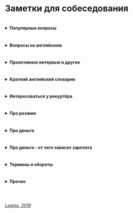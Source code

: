 # Заметки для собеседования #

#
<details><summary><b>Популярные вопросы</b></summary><p>
                                         
  ---

- Почему вы ищете работу?
- Какую работу вы ищите?
- Чем занимались на прошлой работе?
- Был ли коммерческий опыт работы с данной технологией?
- Зарплата - ожидания 
- Как скоро готовы выйти
- Английский 	
- Git
- Agile
- Есть ли опыт написания тестов?
- Есть ли опыт работы в команде с code-review и тестировщиками?
- Опыт работы со строгой типизацией
  
<br>

  <details><summary><b>Почему ушли с предыдущей работы?</b></summary><p>
  
  Рекрутер не ждет от этого ответа слишком многого. И так ясно, что будь всё в жизни людей гладко, они бы работали на одном и том же месте с достижения трудоспособного возраста и до самой смерти. Рекрутер будет удовлетворен любым ответом, который не поставит его самого в неловкое положение перед руководителем, когда тот у него спросит «а чего этот чел хочет? Почему уволился из предыдущей компании?» Любой более-менее адекватный ответ, который рекрутеру не стыдно будет передать вышестоящему руководителю, будет приемлем. 
   
  Сформулируйте ответ так, чтобы у рекрутера не сложилось впечатление, будто у вас была возможность повлиять на сложившуюся ситуацию, но вы не смогли её реализовать. 
  - Приемлемые – ситуации, в которых вы не могли повлиять на обстоятельства (например - очень большие задержки по зарплате, или очень низкая зарплата и полное отсутствие перспектив, или например неудобное расположение)
  - Неприемлемые – ситуации, когда у вас была возможность тем или иным способом повлиять на обстоятельства, но вы не смогли (личный или профессиональный конфликт с руководителем или коллегой, неконкурентноспособный продукт компании в создании которого принимаете участие лично вы, неисполнение своих обязательств) 
   
   Как отвечать, если у вас на предыдущей работе действительно всё было не очень гладко?
  - Нужно формулировать свой ответ в форме не «почему», а в форме «для чего».
      
  <br><p></details>
  
  <details><summary><b>Большой перерыв после последней работы - почему? чем занимались?</b></summary><p>
    
  Закрыл большой проект, заработал довольно существенную сумму.  Решил устроить нормальный отпуск, впервые за несколько лет.  В процессе, пришёл к выводу что хочу сменить сферу деятельности и активно занялся самообучением
  
  <br></p></details>
  
  <details><summary><b>Ошибки - самые серьёзные ошибки в вашей карьере?</b></summary><p>
                                                                         
   Обычно, цель этого вопроса выяснить не уровень дна, которое вы сумели пробить в своем прошлом, а ваш локус контроля (т.е. склонны ли вы возлагать ответственность за свои неудачи на себя, или на обстоятельства), и ваше к ним отношение.
   
   Для успешного прохождения вопроса лучше возлагать ответственность на себя. Это представит вас как человека, способного к управлению собственной жизнью, а не как детерминированное существо, сама судьба которого зависит исключительно от того, как сложатся звёзды и обстоятельства
  
  <br></p></details>
  
  <details><summary><b>Достижения - самые серьёзные </b></summary><p>
   
   Цель вопроса - узнать потолок, которого вы пока смогли достичь. 
   
   Этот потолок должен соответствовать должности, на которую вы претендуете, но не быть слишком высоким, иначе возникнет вопрос «а что вы вообще забыли на этом собеседовании с такими достижениями?»
      
  <br></p></details>
  
  <details><summary><b>Cтресс - насколько вы стрессоустойчивы</b></summary><p>
  
  Ответ: «А какие именно стрессы предполагаются на этой должности?»
  
  Рекрутер может рассказать о злых придирчивых клиентах, большом объеме работы, неисполнительных контрагентах.
  
  После чего можно развеять его опасения, сказав: «Да это ерунда, я с таким постоянно сталкивался, и мне всегда удавалось найти общий язык практически с любым человеком» 
  
  <br></p></details>   
  
  <details><summary><b>Расскажите о руководителе (коллеге/клиенте/друге/недруге...)</b></summary><p>

  
  Стандартная проективная методика из психологии, основанная ещё на древнем изречении о том, что «праведник даже в воре увидит праведника, а вор даже в праведнике – вора»
  
  Иными словами, понять что за человек перед тобой проще всего по тому, как он отзывается о других.
  
  Конечно, если вам пришлось и правда работать с откровенными мудаками, дифирамбы им петь ни к чему. Но лучше обратить внимание именно на положительные черты, а не на том, какие они были гады, это покажет и вас самого в лучшем свете. 

  <br></p></details>
  
  <details><summary><b>Ваши недостатки</b></summary><p>
  
  Лучше говорить только о тех недостатках, которые не пересекаются с качествами, необходимыми для исполнения обязанностей.
  
  Например – вакансия грузчика.
  - Какие у вас недостатки?
  - Вы знаете, мне кажется я не слишком интеллектуальный человек.
  Отлично! Нам как раз нужны такие грузчики – подумает рекрутер.

  Или например – вакансия программиста.
  - Какие у вас недостатки?
  - Даже не знаю. Наверное, физподготовка оставляет желать лучшего.
  - Ну, ничего, для тяжелых работ у нас грузчики есть. 
    
  <br></p></details>
  
  <details><summary><b>Почему хотите работать в нашей компании? / Что для вас важно в вашей работе? / Что вам кажется наиболее привлекательным в этой должности?</b></summary><p>
  
  Вспоминаем описание вакансии, на которую вы пришли, и пересказываем её своими словами.
  
  Например, вакансия сисадмина. Обязанности на работном сайте:
  - Развертывание, оптимизация и поддержка работоспособности инфраструктуры
  - Обеспечение безопасности информационных систем и серверов.
  - Подготовка предложений по модернизации оборудования, координация работ с поставщиками оборудования и технических решений.
  
  Ответ:
  - Ваша компания мне интересна тем, что она предлагает именно то, что я ищу. Для меня важно заниматься работой, которую я люблю и умею делать лучше всего – развертыванием IT инфраструктуры, обеспечением информационной безопасности, модернизацией оборудования.
  
  Если получится не заржать, то считайте, вопрос пройден. 

  <br></p></details>


  <details><summary><b>Зачем вам деньги?</b></summary><p>
  
  Вопрос чаще задают менджерам и т.д.
  
  На мой взгляд, хороший вариант ответа - пирамида Маслоу
    - выживание (еда, одежда, жильё..)
    - комфорт (вкусная еда, красивая одежда, машин, отпуск...)
    - самореализация (хобби, помощь другим и т.д.)
  
  В ответе:
  1. Не зависнуть, не тупить
  1. Показать более-менее внятное структурное мышление - у меня такие-то траты (кредит, дети, машина...)
  
  <br></p></details>
  
  <details><summary><b>Кого уважаете в профессиональной сфере? (известные личности/ресурсы)</b></summary><p>
  
  - Дмитрий Кузюбердин	- it-Kamasutra
  - Илья Кaнтop			- learn.javascript.ru
  - Максим Пацианский 	- книга "React.js курс для начинающих", https://vk.com/maxpfrontend
  - Дмитрий Трепачёв 		- http://code.mu/ 
  - Hexlet 				- Кирилл Мокевнин (ru.hexlet.io)
  - Сергей Чикуенок 		- вёрстка
  - телеграмм-каналы можно упомянуть
  
  <br></p></details>
    
 <details><summary><b>Рессурсы от Алекса (программист expert)</b></summary><p> 
  
  Читать что-то конкретное, я не читаю.<br>
  Изредка, когда охота "покатать вату", ищу что-то на Medium<br>
  Из фронтового, слушаю подкасты, если говорят о чем-то интересном, захожу в show-notes и смотрю ссылки или ищу.
  
  Из отечественных подкастов по фронту:
  - [Frontend Weekend](https://soundcloud.com/frontend-weekend)
  - [Девшахта](https://medium.com/devschacht/tagged/девшахта)
  - [Фронтенд Юность (18+)](https://soundcloud.com/frontend_u) - может показатся хулиганским, 
  но уровень у ведущих хороший.

  Обязательно, хотя бы раз в неделю захожу сюда
  - [Awesome JavaScript Sorrycc GitHub](https://github.com/sorrycc/awesome-javascript) - a collection of awesome browser-side JavaScript libraries, resources and shiny things.
  - [Awesome JavaScript Uhub GitHub](https://github.com/uhub/awesome-javascript) - a curated list of awesome JavaScript frameworks, libraries and software.
  - [bestofjs.org](https://bestofjs.org/)
 
  <br></p></details>

  <details><summary><b>Книги</b></summary><p>

  - Программирование
    - Банда четырёх (Э. Гамма, Р. Хелм, Р. Джонсон, Д. Влиссидес.) -  Приемы объектно-ориентированного проектирования. Паттерны проектирования
    - Мартин Р - Чистый код
    - Бэнкс А, Порселло Е - React и Redux. Функциональная веб-разработка (O'Reilly)
    - Петцольд Ч - Код. Тайный язык информатики
    - Бхаргава А - Грокаем алгоритмы
  - Дизайн, юзабилити, проектирование интерфейсов
    - Алан Купер - Психбольница в руках пациентов
    - Дональд Норман - Дизайн привычных вещей (1988)
    - Влад Головач - Искусство мыть слона. Дизайн пользовательского интерфейса (2001 и 2010)
    - Влад Головач - Культура дизайна (2014 и 2017)
    - Джеф Раскин - Интерфейс. Новые направления в проектировании компьютерных систем (Apple)
    - Адриан Форти - Объекты желания (1986)
    - Эдвард Тафти - Представление информации
  - О жизни в целом
    - Франкл В - Сказать жизни «Да!»
    - Карнеги Д - Как перестать беспокоиться и начать жить
    - Талеб Н - Антихрупкость
  - "Общефилософское"
    - Буддизм
    - Философия стоицизма, Сократ, Ницше
    - Дао Дэ Дзин (Лао Цзы)
      
  <br></p></details>
</p></details>

#
<details><summary><b>Вопросы на английском</b></summary><p>
                                                                                   
---

  - рассказ о себе
  - образование
  - какую работу ищете
  - почем нравится/не нравится профессия/язык/среда (web-разработка, Drupal, React...)
  - почем нравится/не нравится удалённая работа
  
<br></p></details>

#
<details><summary><b>Проективное интервью и другие</b></summary><p>
                                                                                   
---

  Чтобы лучше понять тип личности кандидата и присущие ему модели поведения, работодатели задают проективные вопросы: просят кандидата высказать мнение о людях и ситуациях, с которыми он никак не связан. Кандидату не нужно говорить о себе, поэтому он начинает действовать свободнее. Но так как человек судит о событиях и других людях с точки зрения своего опыта, интервьюер делает из его рассказа полезные выводы.
  
  Проективные вопросы звучат так:
  - «Зачем люди делают карьеру?» Работодатель пытается узнать о мотивах кандидата, понять, почему ему важен или не важен карьерный рост.
  - «Опишите типичные причины конфликтов в коллективе». Из ответа на этот вопрос можно узнать о негативном опыте кандидата, его представлениях о комфортном и некомфортном для него коллективе.
  - «Какой клиент может стать проблемным для компании?» Это тоже вопрос о негативном опыте, о конфликтах, которые могут повториться у сотрудника в будущем.
  - «Почему одни люди добиваются в жизни успеха, а другие терпят неудачи?» Ответ на вопрос расскажет о том, как кандидат представляет себе успех: в чем его причины, как его повторить. 
  
  Вы можете вернуть интервьюера из гипотетических ситуаций в реальность: «Не могу говорить за всех людей, но лично мне кажется…» 
  
  **Ссылки**
  - [hh.ru- Различные типы интервью](https://irkutsk.hh.ru/article/301547)
  
<br></p></details>


#
<details><summary><b>Краткий английский словарик</b></summary><p>
                                                                                   
---

- Я делал работу 	- I did the work
- Я хочу сделать 	- I want to do
- Я хотел бы 		- I would like to
- Я хотел бы 		- I wanted
- Я имел			- I had
- Я буду иметь    - I'll have
- Мне нравится 	- I like
- Мне не нравится	- I do not like

- Переписка 	- correspondence
- Общение			- communication
- Митинг 			- meeting (невероятно!)
- Спокойно		- calmly
- Срочно			- urgently
- Опыт 			- experience
- Такие как		- such as
- Много			- A lot of
- Не много		- A little of
- Старый код		- Legacy code
- Проблемы, вызовы - Challenges

- Изучать 						- To study
- Сжатые сроки выполнения			- Short deadlines
- Высоконагруженные проекты 		- Highload projects
- В течении моей работы, я...		- During my work, I...
- Мои задачи включали 			- My tasks included
- Делать что-то полезное			- Do something useful
- Развиваться в этом направлении	- Develop in this direction
- Большая международная команда 	- A large international team
  
<br></p></details>


#
<details><summary><b>Интересоваться у рекуртёра</b></summary><p>

  - **Общие вопросы**
    - Уточните пожалуйста - вы работаете в компании и внешний специалист?
    - Тип компании - стартап, свой продукт, аутсорс... 
    - Размер компании (Россия/ мир)
    - Офисы - вообще есть? За рубежом? В Сибири?
    - В связи с чем открылась вакансия? 
    - Какие есть особенности у этой вакансии?
  - **Чем предстоит заниматься**
    - Какого идеального сотрудника вы ищете?<br>
      Для каких целей и задач компания ищет человека (задать прямой вопрос). После чего провести параллели с вашим предыдущим опытом, и рассказать, как именно вы планируете это сделать.
      ```
      - Мы ищем логиста, который бы уменьшил наши издержки на доставку комплектующих из Китая.
      - Ясно. На прошлой работе издержки были очень сильно раздуты из-за того, что руководство 
      по привычке работало с транспортными компаниями, у которых тарифы не менялись много лет, 
      пришлось заново просмотреть рынок, заменить некоторых перевозчиков, затраты были сокращены 
      на такие-то суммы. Есть список из хороших, проверенных компаний, которые никогда не подводили. 
      ```
    - Моя роль на проекте
    - Планируемые результаты моей работы за 30, 60, 90 дней
    - Критерии качества работы
      - какие ключевые качества хорошего сотрудника? Попросить расшифровать
      - по каким критериям вы оцениваете работу? Что такое для вас хорошо и плохо?
      ```
      Например:
        - что вы вкладываете в слово отвественность?
        - предлагать идеи – это хорошо или плохо? 
        - или сначала надо навести порядок в работе? 
        - или бог с ним с порядком, главное – чтобы не беспокоили менеджера, и при этом росла 
        прибыльность проекта?
        - если я вижу что на проекте что-то не так:
          - сразу хвататься исправлять?
          - инициировать обсуждение? с кем?
          - не беспокоить начальство вопросами и всё сделать самому?
      ```
  - **Проект, команда**
    - О проекте
    - Чем занимается команда
    - Стэк технологий
    - Вопросы о задачах, технологиях
    - Поддержка/новый код
    - Какая команда
    - Кол-во человек на проекте (дев/тест/прочие)
    - Есть ли общение на английском?
    - Методология разработки - Agile? Lean (бережливая)?
    - Митинги - насколько часто, в какое время, на каком языке, с видео/без
  - **Режим работы**
    - Часовые пояса
    - Время работы
    - Насколько свободный график? 
    - Непрерывное присутствие в чате в течении рабочего дня?
    - Можно ли часть дня работать по своему времени (оставляя "окно" для общения с командой)
    - Отпуск / отгулы / больничные - сколько раз в год, как долго, насколько заранее, оплачиваемый/нет
    - Гос. праздники - есть ли? Национальные? Оплачивают?
    - Переработки (вечер, выходные) - есть ли, как часто, оплачивают ли, если да - по какой схеме
  - **Возможности развития**
    - Возможности развития и обучения?
    - Оплачивает ли она курсы/сертификаты? Хекслет, HTML-academy...
    - Ментор
    - Код-ревью
  - **Деньги**
    - Оплата почасовая или фиксированная?
    - Если почасовка 
      - Гарантируют ли загрузку? 
      - Провалы в неделю-две между проектами? 
      - Полдня нет работы, а к вечеру упала и надо отработать 8 часов
    - Уровень зарплаты (до вычета налогов)
    - Это з/п с учетом премий и бонусов или только окладная часть (та, которая будет прописана в договоре и будет выплачена при любых условиях посещения работы) 
    - Метод оплаты - перевод на карту? Конкретный банк?
    - ИП необходимо?
  - **Испытательный срок**
    - Испытательный срок? 
    - Зарплата на испытательном сроке? 
    - Условия прохождения? 
    - Сколько человек обычно отсеивается?
  - **Условия договора**
    - Трудовой договор?
    - Право расторжения договора 
    - NDA
    - Соц. пакет
  - **Карьерный рост**
    - Схема карьерного роста?
    - Как часто и на каком основании пересмотр ставки и позиции в компании. 
    - Индексация заработной платы, ее частота и размеры
  - **Медицинское страхование**
    - объемы, 
    - что включает, что
    - что рассматривается, как страховой случай, а что не рассматривается
  - **Всякое другое**
    - Выдают ли рабочую машину
    - Офис 
      - оценка по 10 бальной шкале)	
      - есть ли Firewall
      - время на общественном транспорте (минут/транспорт)
    - Общее впечатление от компании
		 
<br></p></details>

#
<details><summary><b>Про резюме</b></summary><p>
  
  Составление резюме - очень большая тема.<br>
  Пока буду набрасывать некоторые статьи без особого отбора. Будет время - запишу основные тезисы.
  
  **Ссылки**
  - [33 лайфхака для резюме, которые удвоят твою заработную плату ](https://lifehacker.ru/2015/04/07/33-lajfhaka-dlya-rezyume/)
  - [habr - 12 шагов по поиску удаленной работы](https://habr.com/ru/post/461629/)
  - [Overqualified и специфика резюме в Канаде](https://t.me/maricanada/275)
  - [habr - oDesk (Upwork). Мой опыт за полтора года](https://habr.com/ru/post/234551/)
  - [Мой опыт работы на odesk.com](https://juan.livejournal.com/354420.html)
  - [Фриланс на Upwork 2019 ](https://book.jff.name/front-matter/about-upwork-book/)
  - [habr - Резюме программистов. Часть 1 (плохие)](https://habr.com/ru/post/184332/)
  - [habr - Резюме программистов. Часть 2 (хорошие)](https://habr.com/ru/post/184372/)
  - [habr - Как написать хорошее резюме для удаленной работы в зарубежной компании](https://habr.com/ru/company/talentboard/blog/296740/)
  - [hh.ru - О себе: как заполнить самый странный раздел в резюме](https://irkutsk.hh.ru/article/302530)
  - [habr - 38 пунктов, которые вы обязаны исключить из вашего резюме прямо сейчас](https://habr.com/ru/company/icanchoose/blog/290668/)
  - [Как сделать так, чтобы получать больше предложений по работе](https://pikabu.ru/story/kak_sdelat_tak_chtobyi_poluchat_bolshe_predlozheniy_po_rabote_6332920)
  - [hh.ru - Стойка на руках и губы уточкой: как выбрать фото для резюме](https://irkutsk.hh.ru/article/23994)
  - [hh.ru - 30 слов и выражений, которые помогут составить хорошее резюме](https://irkutsk.hh.ru/article/302406)

<br></p></details>


#
<details><summary><b>Про деньги</b></summary><p>

  Вопрос зарплаты, обычно, обсуждается дважды:
  1) Обсуждение с рекуртёром - на первом собеседовании. Чтоб он понял, попадаете ли вы в вилку вакансии.
  2) Обсуждение с руководителем - когда вам готовы сделать offer.
  
  ### Обсуждение с рекуртёром ###
  Формулировка для рекрутера должна быть такой:<br>
    `Я рассматриваю предложения от такой-то суммы, но всё зависит от того, что мне придется делать.`
  
  Переговоры превращаются в игру:
  ```
  - Каковы ваши зарплатные ожидания?
  - Ну, зависит от того, что мне придется делать. А вы на какую зарплату специалиста ищете?
  - Хотелось бы всё-таки от вас услышать вашу минимальную планку.
  - Понимаете, это зависит от многих моментов, но я знаю, что вилка у вас в любом случае есть, 
  поэтому не могли бы вы её всё-таки озвучить, вдруг я вам просто не подойду по ней?
  И у кого быстрее сдадут нервы, и он озвучит конкретную сумму, тот и проиграл.
  ```

  Почти всегда разные компании предлагают за один и тот же функционал разные зарплаты, в зависимости от того, насколько финансово уверенно они себя чувствуют, и конечно «традиций». Поэтому "выманивание" информации о вилке по зарплате необходимо, чтобы не скостить самому себе будущую зарплату на существенную сумму.
  
  Если попался непробиваемый рекрутер, непременно хочет услышать ваше предложение - назвать мин. сумму, за которую будет комфортно работать.<br>
  Минимальная сумма = не та зарплата, на которую вы будете ходить на работу со слезами на глазах<br>
  А та, получая которую, вы не будете испытывать слишком больших душевных мук и терзаний. 
  
  Точка зрения: рекрутеру нельзя называть минимально комфортную сумму, потому что вам в 90% случаев предложат на 5-10% меньше нее и больше нее никогда не заплатят. А надо, определив для себя комфортную зарплату, называть на 10% больше, тогда и будет запас поторговаться.
  
  Вариант формулировки: 
  ```
  Средняя ЗП для специалиста моего уровня - такая-то. 
  Я считаю что я имею необходимый набор навыков и опыта чтобы рассчитывать на среднюю + 10%. 
  Но в целом я готов обсудить размер ЗП и перспективы после того как узнаю спектр задач 
  и требования.
  ```
        
  ### Если рекуртёр не говорит про зарпалту ###
  Можно спросить самому, хотя бы про нижнюю планку зарплаты. <br>
  В середине или конце беседы (когда все ключевые моменты обсудили)<br>
  Но, вообще - лучше так не делать, подождите пока вам сделают offer (см. ниже)
      
  ### Обсуждение с руководителем ###
  Можно немного поднять свои зарплатные ожидания (относительно общения с рекуртёром)
  
  Сработает это только в том случае, если вы действительно нашли общий язык, и сумели убедить его что вы подходите под те задачи, которые он вас нанимает, поэтому делать это нужно только в конце беседы. 
  
  Беседу лучше выстраивать таким образом – после ответа на его вводные вопросы лучше задать прямой вопрос о том, для каких целей и задач компания ищет человека, после чего провести параллели с вашим предыдущим опытом, и рассказать, как именно вы планируете это сделать.
  ```
  Итак, вы почувствовали, что разговор задался, и вы решили озвучить большую сумму, 
  чем ту, что озвучили рекрутеру.
  
  На это руководитель может ответить:
    - Но Марии вы говорили что готовы выйти на другую зарплату.
    
  Приемлемым ответом будет такой:
    - Нет, Марии я говорил, что всё будет зависеть от функционала. Те задачи которые вы озвучили, 
    стоят столько. Я готов гарантировать их исполнение на 100% , но хотелось бы получать вот такую сумму.
   
  Если ваши требования вменяемы, и вы действительно убедили его что способны сделать все, что обещаете,
   скорее всего предложение будет сделано. 
  ```
  
  ### Про вопросы о зарпалате на начальном этапе переговоров ###
  Главный принцип: пока не получил официального предложения о работе – не говори про зарплату. Особенно если не спрашивают. 

  По возможности, уходите от вопросов о зарплате, пока не получите предложение о работе от своего будущего руководителя. В его интересах, чтобы вы были мотивированы и готовы работать на данной должности как можно дольше. Никого не устраивает текучка кадров, это как минимум экономически не выгодно. (Мы не берем примеры организаций, которые строят свою экономику на обмане сотрудников, когда вам обещают много, вы верите, но только после испытательного срока, уподобляетесь Папе Карло, а вам сообщают через три месяца, что испытательный срок вы не прошли и вас увольняют, чтобы найти следующего доверчивого гражданина.)

  Точка зрения: для работодателя вопрос про деньги от кандидата на старте отношений – это демонстрация того, что человек не будет лоялен компании и если кто-то другой предложит на 100 у.е. больше, он тут же покинет данную организацию.

  Если просят заполнить анкету, в которой стоит графа «Укажите желаемый размер заработной платы», смело пишите: «обсуждается». 

  Если не требуют указать точную цифру – пишите интервал (добавьте 10% к последней, добавьте 20%, чтобы достичь приемлемого результата и была возможность для торга). 

  У кадровиков есть простая схема понять, сколько вы стоите ###
  Обычно спрашивают: «Назовите минимальную сумму, ниже которой вы работать не будете?» Допустим вы называете цифру в 1000 у.е., кадровик, что-то черкает в анкете и задает вопрос повторно: «А если зарплата будет 950 у.е. – вы согласитесь?» Вы начинаете лихорадочно думать, а устроит или не устроит вас такая цифра, если вы заложили 20% для торгов, то вы легко «отдадите» — эти 50 у.е. и согласитесь. Но кадровик не унимается: «А если это будет 900 у.е.?» Так пошагово определяют вашу нижнюю границу торгов по зарплате.
    
  ### Как понять, что ваши требования вменяемы? ###

  Очень просто, также, как и при любом ценовом анализе, когда вы ходите по магазинам, методом исследования предложения.

  Некоторые работные сайты предлагают бесплатный пробный доступ к своей базе, или доступ по минимальной цене, например на один день. Полистайте резюме кандидатов вашей профессии, посмотрите на их образование, опыт работы, навыки. Посмотрите их зарплатные ожидания.
 
  Если зарплатные ожидания не опубликованы в резюме, можно и позвонить, представившись какой-нибудь компанией, и поинтересоваться, каковы зарплатные ожидания ваших прямых конкурентов на рынке труда.

  Также можно позвонить в кадровые агентства, тоже представившись какой-нибудь компанией, и поинтересоваться, во сколько вам встанет вот такой кандидат (описываете свой опыт, и узнаете, сколько сейчас стоят на рынке такие люди) .  

  ### Грамотные формулировки для ответов о желаемой зарплате ###
  - Мне бы хотелось обсудить данный вопрос позже, когда вы точно поймете, что я подхожу на данную должность.
  - Я верю вашей компании, что она берет на работу только высокопрофессиональных специалистов, обеспечивая им достойную зарплату.
  - Предполагаю, что оклады в вашей компании уже утверждены для всех должностей, готов их принять, если вы их озвучите т.д.
  
  ### Грамотные формулировки для ответов на конкретные предложения по зарплате ###
  - Вам сделали **отличное предложение**
  ```
    Я внимательно ознакомился с вашим предложением. Должен признать, что оно достаточно конкурентоспособно.
   Однако предложенный вами размер месячной заработной платы на 10% ниже, чем я зарабатываю в настоящее 
    время. Хотя бонусы помогут улучшить ситуацию, все-таки я предложил бы пересмотреть размеры базовой 
    зарплаты. Есть ли возможность изменения размера предложенной зарплаты?
  ```
  - Вам сделали **хорошее предложение**
  ```
    Определенно, мои ожидания почти оправдываются. Однако я надеялся на несколько большую сумму 
    в пределах от… до… Насколько велики наши возможности для дальнейшего обсуждения зарплаты?
  ```
  - Вам сделали предложение с **низкой зарплатой**
  ```
    Вы мне действительно нравитесь, и работа кажется подходящей. 
    Успехи управления и организационной стратегии также выглядят весомыми. 
    Единственное, о чем нам нужно поговорить, и единственное, что меня удерживает, – это первоначальное
    предложение о компенсационном пакете. Откровенно говоря, зарплата меньше, чем я ожидал. 
    Я действительно заинтересован в этой должности, и, по моим сведениям, $X — это приблизительный
    уровень зарплаты. В других компаниях, с которыми я веду переговоры, предлагается примерно столько.
    Вы можете что-нибудь предпринять в этом направлении?
  ```
	
  ### Про повышение зарплаты ###
  - **Правильная постановка вопроса** со стороны сотрудника<br> 
  ```
  Что я могу делать на этом месте, чтобы в перспективе X месяцев/лет зарабатывать Y денег (стать менеджером и пр.)?
  ```
  - **Амбициозная постановка вопроса**<br>
  ```
  Какой подвиг мне нужно совершить, чтобы стать менеджером в этом году? 
  (получить премию в стопятьсот мильёнов?)
  ```
  - Если вы уже получили офер в другую компанию, то постановка вопроса не меняется:<br> 
  ```
  Каюсь, грешен – сходил на собеседование. 
  Когда сходил, уже не каюсь. :) 
  Вот что предлагают. 
  Можно ли у нас делать что-то, чтобы зарабатывать сравнимые деньги?
  ```
  - Из обсуждений на habr'e:<br>
  ```
  - За мои 10 лет, зарплату ни разу не повысили. Приходилось увольняться и на новом месте 
  уже повышаться по з/п.
  - Повышения бывают. Но, только если ты не сидишь как сыч и не бубнишь себе под нос что пора з/п
  повышать. А вот если ты ноешь как последняя скотина, то начальник знает что тебе денег мало 
  и можешь неилюзорно свалить в любой момент - тут уже повышают.
  Факт: молчишь = доволен.
  ```

  ### Про снижение з/п в процессе переговоров ###
  Я считаю, что проще не прогибаться, просто сказав - "вы спрашивали на какую минимальную сумму я согласен, я её озвучил, на меньшее, к сожалению, согласиться не могу"
  
  А когда ты сказал что "это мой минимум", а потом согласился ещё на меньшее, то может показаться, что ты себя не ценишь, или что никому не нужен.

  ### Как вы относитесь к задержкам по зарплате? ###
  Понятно, что такой вопрос может означать только одно – задержки по зарплате в данной компании имеют не случайный, а систематический характер. Кто-то может подумать «ну, если зарплата хорошая, то почему бы и нет? Можно и подождать»
  
  Можно то можно, но придя в компанию, в которой стабильные задержки зарплаты например в месяц, фактически первый месяц вы будете работать бесплатно.
  
  А получать зарплату только со второго месяца. Когда-нибудь, через год или два, а может позже, когда вы будете менять работу, с вами возможно и рассчитаются за тот первый бесплатный месяц. А может и нет. 

  ### Постоянно мониторьте, сколько стоят специалисты вашего уровня на рынке труда ###
  Даже если вас все устраивает на вашем рабочем месте, походите по собеседованиям. 
  Как минимум, вы будете в курсе, какие требования предъявляются рынком к вашей должности, что предлагается взамен.

  ### При получении предложения с указанием зарплаты, возьмите паузу ###
  Не надолго, на один день.<br> 
  Помните, профессионалы стоят дорого, потому что они не суетятся и знают себе цену.

  ### Профессионалы не торгуются ###
  Им это просто не надо - не они стоят в очереди за работой, а организации уговаривают их.<br> 
  Покажите, что вы профессионал.<br>
  Но не затягивайте свое решение больше чем на один день - профессионалы думают быстро.

  ### Изучите внимательно компенсационный пакет, который вам предлагает работодатель ###
  
  **Ссылки**
  - [Джин - статистика зарплат](https://djinni.co/salaries/?job=JavaScript&year=6m)
  - [Мой круг - Зарплаты в ИТ](https://moikrug.ru/salaries)
  - [Мой круг - обзор зарплат](https://habr.com/ru/company/moikrug/blog/439152/)
	
<br></p></details>

#
<details><summary><b>Про деньги - от чего зависит зарплата</b></summary><p>
  Пример ответа на вопрос: укажите "вилку" вашей зарплаты? Это далеко не все факторы, но общий ход мыслей, я думаю, понятен.
  
  Вилка зарплаты примерно от X до X*2 тысяч рублей/долларов/евро.<br>
  Попробую в нескольких словах объяснить, почему такой большой разброс.
  
  Прямое влияние на рейт будут оказывать следующие факторы:
  
  1) <b>Это оплата до/после всех вычетов?</b><br>
  При работе через ИП я отдаю до 10% в виде налогов, комиссий и сборов. Эта сумма напрямую влияет на размер зарплаты.
  
  2) <b>График и время работы.</b><br>
  Если график очень жёсткий, а время работы команды плотно привязано к Москве/Европе - это повод поднять рейт, т.к. часть времени мне придётся работать по вечерам. В этом нет ничего страшного, у меня большой опыт работы в таком режиме. Но, это повод получить некоторую компенсацию за неудобное рабочее время.
  
  3) <b>Насколько моя квалификация соответствует задачам?</b><br>
  Если основная часть работы подразумевает вёрстку и работу с шаблонами - это повод несколько поднять рейт. 
  В этой сфере я работаю уже давно, обладаю существенным опытом и могу в любой момент устроиться на хорошую зарплату в крупный проект.<br>
  Я могу гарантировать высокое качество и поэтому ожидаю соответствующей оплаты.<br>  
  Если существенная часть работы подразумевает программирование - это повод несколько снизить рейт.<br> 
  В этой сфере я активно расту и развиваюсь, некоторые аспекты я только изучаю, и сама возможность расти на реальных задачах - существенный бонус.
  
  4) <b>Насколько мне интересны задачи?</b><br>
  Я уже много лет занимаюсь вёрсткой, и многие задачи решаю почти автоматически. Зачастую, мне не приходится как-то напрягаться, чтоб заверстать тот или иной макет. Такую работу я оцениваю выше. Своего рода "налог на скуку" :)
  
  5) <b>Возможности обучения и профессионального роста.</b><br>
  Наоборот, задачи по программированию для меня интересны и важны. Если у меня будет возможность существенную часть времени работать со скриптами, изучать различные подходы, советоваться с коллегами и в целом расти - это повод снизать рейт. Для меня очень важен профессиональный рост и развитие, и ради этой возможности я готов пойти на уступки в плане зарплаты.
  
  6) <b>Уровень психологической напряженности.</b><br>
  Если работа подразумевает существенную психологическую нагрузку - это повод поднять финансовую планку. 
  Речь про такие вещи как: короткие дедлайны, штрафы, работа над несколькими важными задачами одновременно, частое переключение между задачами, разрешение конфликтных ситуаций и т.д.<br>   
  
  Предлагаю обсудить вопрос зарплаты более подробно после технического собеседования, когда станет ясно - насколько мои навыки подходят для данной вакансии, и насколько мне интересна эта вакансия.
  
<br></p></details>


#
<details><summary><b>Термины и обороты</b></summary><p>

- CV - резюме
- rate, pay rate - зарпалата, ставка зарплаты
- gross salary  - зарплата до вычетов 
- net salary  - зарплата на руки 
- offer - предложение
- рекуртёр, hr - специалист по поиску персонала
- NDA - договор о неразглашении
- soft skills - обычно набор личностных качеств, которые помогают эффективно взаимодействовать с людьми. Соотвествие корпоративной культуре и т.д.
- hard skills - все навыки, которые связаны с непосредственной профессиональной деятельностью человека и доступны для наглядной демонстрации. 
- must have - обязательно
- outsourcing - наёмный сотрудник, не в штате компании
- pay — оплата, выплата, заработная плата
- salary — зарплата Фиксированная, обычно ежемесячная оплата работы сотрудника.
- overtime — сверхурочные
- своевременная индексация рейта

**Ссылки**
- https://skyeng.ru/articles/pay-salary-wages
	
<br></p></details>

#
<details><summary><b>Прочее</b></summary><p>

- Не знаешь - так и скажи. Не придумывай
- Но, полезно думать вслух (если немного соображаешь в теме)
    - я не знаю точно решения, но насколько мне известно браузер работает так-то и так-то, компилятор так-то и поэтому наверное будет примерно вот так... Показать что ты вообще что-то соображаешь и приплести известные тебе материалы из смежных областей.
- Не отзываться негативно от прошлых коллегах/компаниях - максимально сдержанно и корректно
- Не выдавать конфиденциальную информацию - NDA и всё такое
- Если лезут не в своё дело (например: "Почему вы не женаты?") 
    - «Я думаю, этот вопрос не имеет отношения к моим профессиональным качествам, поэтому если вы позволите, я бы не стал на него отвечать». 
- Отлично, я думаю, что это выглядит хорошо, но что бы вы в нем оптимизировали?
  - Подготовив решение - подумайте о возможных граничных случаях, проблемах масштабирования и слабых сторонах. Всегда будьте на шаг впереди. 
  - Если вы используете рекурсивный подход, что может произойти, если у вас будет огромный фрагмент информации? 
  - Если вы используете алгоритм хеширования, как вы справитесь с коллизиями? 
  - Насколько вероятно, что это произойдет, и каков наихудший сценарий?
- Хороший пример "как разойтись, чтоб проект не просел" 
  - Расставание с человеком – тоже может быть устойчивым решением, если люди договорятся разойтись так, чтобы проект не просел. 
  - У вас бывало когда-нибудь такое, что уже уволившись, вы все равно ходили на предыдущую работу помогать? Или консультировали оставшихся ребят удаленно? Почему вы это делали? Скорее всего, потому что разошлись правильно и корректно.
  - Проблема менеджера не в том, что люди смертны, а в том, что они внезапно смертны. Если бы увольнения, мотивацию, де-мотивацию людей можно было бы предсказать и заложить в план — было бы гораздо проще жить! Поэтому если уход человека не ведет к неустойчивости проекта (человек передает дела, помогает и т.д.) — это не всегда плохо.
- Ожидания менеджера – у него в голове. 
  - Периодически в ответ на вопрос «Чего вы хотели бы, чтобы изменилось в результате тренинга» получаем от заказчиков ответы: «Хотим, чтобы люди стали более ответственными». Отличный ответ, из которого нельзя сделать вообще никаких выводов, пока не задашь уточняющий вопрос: «А как вы поймете, что они стали более ответственными?» И дальше главное слушать и успевать записывать. 
  - Потому что понимание ответственности у каждого свое. Для кого-то это когда человек не проходит мимо проблем, а начинает немедленно их решать. Для кого-то – когда он инициирует обсуждение проблем с заказчиком. Для кого-то когда он вообще не беспокоит руководство вопросами, а делает все сам. Пока не поймешь, что человек хочет, все, что ты делаешь – попытки угадать, что у заказчика в голове.
- Держитесь с достоинством. 
  - Помните о своих сильных сторонах, профессиональных, личностных. Заранее подготовьте яркие, красивые примеры из своего рабочего опыта. Помните, вас берут в организацию, чтобы вы принесли ей пользу, так расскажите, какую выгоду получила ваша предыдущая компания от вашей деятельности, как вы помогли спасти ее от кризиса, как вы вывели ее в лидеры и т.д. 
  - Не бойтесь несколько преувеличить свои заслуги. Помните, вы на рынке труда, здесь важно себя правильно преподать. 
  - А причину ухода объясните своим желанием развиваться, что вы выросли из рамок должности, отдела, компании, вам требуются новые горизонты.
- По тому, как вы отстаиваете свои интересы, ваш руководитель будет предполагать, что вы так же будете отстаивать интересы его подразделения.

***
Важно **"как ты себя объясняешь"** - насколько ты понятен рекуртёру, может ли он легко положить в нужную "коробочку" своего сознания?<br>
Поначалу хорошо себя немного "упростить", быть понятным. Соответствовать ярлычкам.<br>
Потом, в процесе работы, можешь проявить что ты сложный, интересный и разнообразный. 

Неправильно: 
```
Я 20 лет занимаюсь веб-разработкой, но до сих пор не освоил ничего кроме вёрстки. 
Зато я был арт-директором в типографии и отлично играю на гитаре. 
А сейчас думаю - толи пойти junior-разработчиком, толи устроиться поваром..."
```

Правильно:
```
Я несколько лет занимался дизайном. Последние три года увлёкся веб-разработкой, плотно работал верстальщиком. 
Освоил эту сферу на уровне "эксперт". 
Сейчас развиваюсь как JS-программист, ищу позицию junior, чтоб быстро вырасти на реальных задачах"
```

<br>

***
Полезно завести отдельный аккаунт на **GitHub** с примерами кода. подходящими для данной вакансии. Для вёрстки один, для программирования - другой.

<br>

***
Очень полезно для резюме иметь утверждённые правки в крупных/известных **OpenSource проектах** по своей тематике. Тем самым ты перекладываешь работу по оценке твоего уровня на плечи сообщества - если сообщество приняло твои правки, значит ты молодец, и можно особо тебя не проверять.

<br>

***
Нет, это вы позволяете им так поступать. Кто вам запрещает задавать вопросы? Расспрашивайте работодателя, уточняйте все детали, записывайте наконец в блокнот! 

Неужели так трудно скачать из PlayMarket или AppStore диктофон?! 

Работодатель прекрасно понимает все свои риски, поэтому на собеседованиях докапывается до самых бессмысленных деталей. Так чего вы то вдруг засмущались? Докапывайтесь до него!

- Что за проект? 
- Какая точная зарплата? 
- Белая ли зарплата? 
- На каких условиях стоит ожидать роста зарплаты? 
- Есть ли перспективы для роста карьерного? 
- Стабильные ли инвестиции в проект (не обанкротится ли фирма завтра)? 
- Сколько уже сделано и сколько предстоит сделать? 
- Есть ли утвержденный план работ? 
- Определены ли точные роли в команде? 
- Кто руководит, какой у него стаж руководства, есть ли успешные завершенные проекты? А у команды? 
- Кто в команде, сколько их, давно ли они работают в команде, чем занимались? 
- Кому вы непосредственно будете подчиняться и какие границы у этого подчинения? 
- Каковы корпоративные правила в этом месте? 
- Есть ли гарантии оплаты сверхурочных? 
- Заинтересована ли компания в вашем обучении? 
- Оплачивает ли она курсы/сертификаты? 

И т.д. думаю вы уловили мысль.

В конце-концов, это вам в этом месте и над этим проектом работать (не)определенное время. 
Ну так выясните на берегу во что вы собираетесь ввязаться, чтобы потом не скулить на хабре, не приходя в сознание, о том как вам скучно и что все плохо! 

**Зачем диктофон?** 
Записать собеседование (если разрешат, бывает до собеса подписываешь соглашение о коммерческой тайне и неразглашении), чтобы самому потом в спокойной обстановке еще раз прослушать все, если не получается запомнить. Некоторые вещи не сразу принимаются во внимание, даже если они сказаны прямым текстом. 

***

И помните — вы тоже оцениваете работодателя. Задавайте вопросы, важные для вас. Не только про зарплату и график работы, а побольше спрашивайте про сам функционал, про то, как и что в компании устроено, какие есть особенности, в связи с чем открылась вакансия. Почему-то многие думают, что это может отпугнуть. Наоборот: рекрутеры и руководители, которые проводят интервью, часто сетуют, что кандидаты мало о чем не спрашивают и на всё кивают. На самом деле ваши вопросы показывают вашу заинтересованность и серьезный подход к выбору работы — а это уже само по себе преимущество.

<br></p></details>

<br> 
<br> 

*[Legmo, 2019](https://github.com/Legmo/notes/)*
